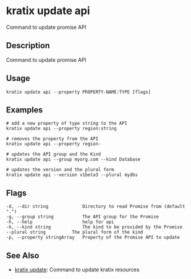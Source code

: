 # kratix update api
Command to update promise API

## Description
Command to update promise API

## Usage
```
kratix update api --property PROPERTY-NAME:TYPE [flags]
```

## Examples
```
# add a new property of type string to the API
kratix update api --property region:string

# removes the property from the API
kratix update api --property region-

# updates the API group and the Kind
kratix update api --group myorg.com --kind Database

# updates the version and the plural form
kratix update api --version v1beta3 --plural mydbs
```

## Flags
```
-d, --dir string             Directory to read Promise from (default ".")
-g, --group string           The API group for the Promise
-h, --help                   help for api
-k, --kind string            The kind to be provided by the Promise
--plural string          The plural form of the kind
-p, --property stringArray   Property of the Promise API to update
```


## See Also

* [kratix update](/main/kratix-cli/reference/kratix-update): Command to update kratix resources

